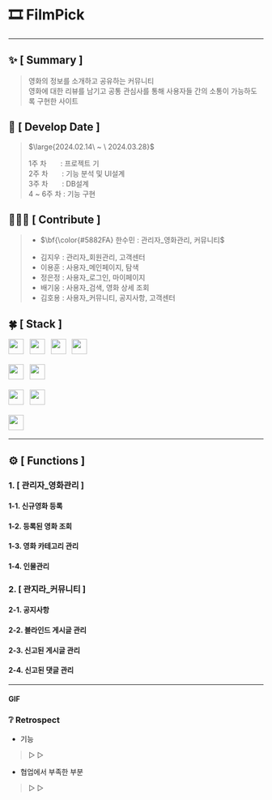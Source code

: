 #  🎞 FilmPick
***

## :sparkles: [ Summary ]
> 영화의 정보를 소개하고 공유하는 커뮤니티 <br>
> 영화에 대한 리뷰를 남기고 공통 관심사를 통해 사용자들 간의 소통이 가능하도록 구현한 사이트

## :date: [ Develop Date ]
> <p>$\large{2024.02.14\ ~ \ 2024.03.28}$</p>
> 1주 차 &nbsp;&nbsp;&nbsp;&nbsp;&nbsp;&nbsp;: 프로젝트 기 <br>
> 2주 차 &nbsp;&nbsp;&nbsp;&nbsp;&nbsp;&nbsp;: 기능 분석 및 UI설계 <br>
> 3주 차 &nbsp;&nbsp;&nbsp;&nbsp;&nbsp;&nbsp;: DB설계       <br>
> 4 ~ 6주 차 : 기능 구현                <br>


## 🧑🏻‍💻 [ Contribute ]
> - <p>$\bf{\color{#5882FA} 한수민 : 관리자_영화관리, 커뮤니티$</p>
> - 김지우 : 관리자_회원관리, 고객센터
> - 이용훈 : 사용자_메인페이지, 탐색
> - 정은정 : 사용자_로그인, 마이페이지
> - 배기웅 : 사용자_검색, 영화 상세 조회
> - 김호용 : 사용자_커뮤니티, 공지사항, 고객센터


## :four_leaf_clover: [ Stack ]
<div>
  <img src="https://img.shields.io/badge/HTML5-E34F26?logo=html5&logoColor=white" height="30px"> 			&nbsp;
  <img src="https://img.shields.io/badge/CSS3-1572B6?logo=css3&logoColor=white" height="30px"> 				&nbsp;
  <img src="https://img.shields.io/badge/JavaScript-F7DF1E?logo=javascript&logoColor=black" height="30px"> 		&nbsp;
  <img src="https://img.shields.io/badge/jQuery-0769AD?logo=jquery&logoColor=white" height="30px"> 			<br><br>
  <img src="https://img.shields.io/badge/Java11-007396?logo=OpenJDK&logoColor=white" height="30px"> 			&nbsp;
  <img src="https://img.shields.io/badge/Oracle-F80000?logo=oracle&logoColor=white" height="30px"> 			<br><br> 
  <img src="https://img.shields.io/badge/VScode-007ACC?logo=visualstudiocode&logoColor=white" height="30px">  &nbsp;
  <img src="https://img.shields.io/badge/github-181717?logo=github&logoColor=white" height="30px"> 			&nbsp;	<br><br> 
  <img src="https://img.shields.io/badge/bootstrap5-7952B3?logo=bootstrap&logoColor=black" height="30px"> 		&nbsp;
</div>

***


## ⚙️ [ Functions ]

### 1. [ 관리자_영화관리 ]


#### 1-1. 신규영화 등록
#### 1-2. 등록된 영화 조회
#### 1-3. 영화 카테고리 관리
#### 1-4. 인물관리


### 2. [ 관지라_커뮤니티 ]
#### 2-1. 공지사항
#### 2-2. 블라인드 게시글 관리
#### 2-3. 신고된 게시글 관리
#### 2-4. 신고된 댓글 관리


***
####  GIF



### ❔ Retrospect
- 기능	<br>
> ▷ 
> ▷
      
- 협업에서 부족한 부분		<br>
> ▷ 
> ▷ 




